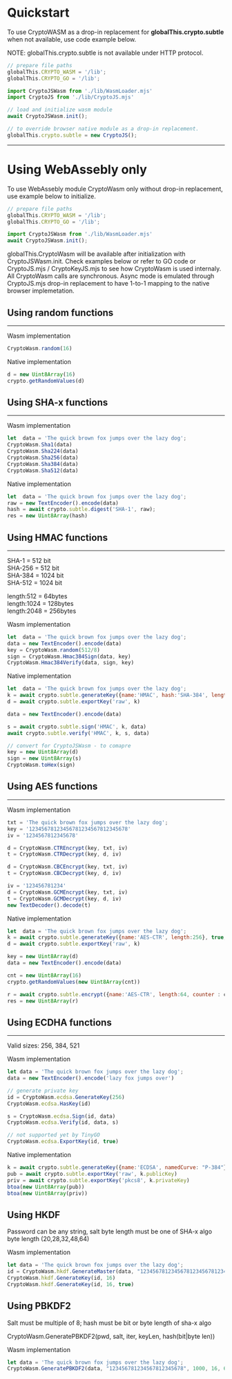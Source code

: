# Quickstart

To use CryptoWASM as a drop-in replacement for **globalThis.crypto.subtle** when not available, use code example below.

NOTE: globalThis.crypto.subtle is not available under HTTP protocol.

```javascript
// prepare file paths
globalThis.CRYPTO_WASM = '/lib';
globalThis.CRYPTO_GO = '/lib';

import CryptoJSWasm from './lib/WasmLoader.mjs'
import CryptoJS from './lib/CryptoJS.mjs'

// load and initialize wasm module
await CryptoJSWasm.init();

// to override browser native module as a drop-in replacement.
globalThis.crypto.subtle = new CryptoJS();
```

---

# Using WebAssebly only

To use WebAssebly module CryptoWasm only without drop-in replacement, use example below to initialize. 

```javascript
// prepare file paths
globalThis.CRYPTO_WASM = '/lib';
globalThis.CRYPTO_GO = '/lib';

import CryptoJSWasm from './lib/WasmLoader.mjs'
await CryptoJSWasm.init();
```

globalThis.CryptoWasm will be available after initialization with CryptoJSWasm.init. 
Check examples below or refer to GO code or CryptoJS.mjs / CryptoKeyJS.mjs to see how CryptoWasm is used internaly.
All CryptoWasm calls are synchronous. Async mode is emulated through CryptoJS.mjs drop-in replacement to have 1-to-1 mapping to the native browser implemetation.


## Using random functions
<hr>

Wasm implementation
```javascript
CryptoWasm.random(16)
```

Native implementation
```javascript
d = new Uint8Array(16)
crypto.getRandomValues(d)
```

## Using SHA-x functions
<hr>

Wasm implementation
```javascript
let  data = 'The quick brown fox jumps over the lazy dog';
CryptoWasm.Sha1(data)
CryptoWasm.Sha224(data)
CryptoWasm.Sha256(data)
CryptoWasm.Sha384(data)
CryptoWasm.Sha512(data)

```

Native implementation
```javascript
let  data = 'The quick brown fox jumps over the lazy dog';
raw = new TextEncoder().encode(data)
hash = await crypto.subtle.digest('SHA-1', raw);
res = new Uint8Array(hash)
```

## Using HMAC functions
<hr>

SHA-1 = 512 bit<br>
SHA-256 = 512 bit<br>
SHA-384 = 1024 bit<br>
SHA-512 = 1024 bit<br>

length:512 = 64bytes<br>
length:1024 = 128bytes<br>
length:2048 = 256bytes<br>

Wasm implementation
```javascript
let  data = 'The quick brown fox jumps over the lazy dog';
data = new TextEncoder().encode(data)
key = CryptoWasm.random(512/8)
sign = CryptoWasm.Hmac384Sign(data, key)
CryptoWasm.Hmac384Verify(data, sign, key)

```

Native implementation
```javascript
let  data = 'The quick brown fox jumps over the lazy dog';
k = await crypto.subtle.generateKey({name:'HMAC', hash:'SHA-384', length:1024}, true, ['sign', 'verify'])
d = await crypto.subtle.exportKey('raw', k)

data = new TextEncoder().encode(data)

s = await crypto.subtle.sign('HMAC', k, data)
await crypto.subtle.verify('HMAC', k, s, data)

// convert for CryptoJSWasm - to comapre
key = new Uint8Array(d)
sign = new Uint8Array(s)
CryptoWasm.toHex(sign)

```

## Using AES functions
<hr>

Wasm implementation
```javascript
txt = 'The quick brown fox jumps over the lazy dog';
key = '12345678123456781234567812345678'
iv = '1234567812345678'

d = CryptoWasm.CTREncrypt(key, txt, iv)
t = CryptoWasm.CTRDecrypt(key, d, iv)

d = CryptoWasm.CBCEncrypt(key, txt, iv)
t = CryptoWasm.CBCDecrypt(key, d, iv)

iv = '123456781234'
d = CryptoWasm.GCMEncrypt(key, txt, iv)
t = CryptoWasm.GCMDecrypt(key, d, iv)
new TextDecoder().decode(t)
```

Native implementation 
```javascript
let  data = 'The quick brown fox jumps over the lazy dog';
k = await crypto.subtle.generateKey({name:'AES-CTR', length:256}, true, ['encrypt', 'decrypt'])
d = await crypto.subtle.exportKey('raw', k)

key = new Uint8Array(d)
data = new TextEncoder().encode(data)

cnt = new Uint8Array(16)
crypto.getRandomValues(new Uint8Array(cnt))

r = await crypto.subtle.encrypt({name:'AES-CTR', length:64, counter : cnt}, k, data)
res = new Uint8Array(r)
```

## Using ECDHA functions
<hr>

Valid sizes: 256, 384, 521

Wasm implementation
```javascript
let data = 'The quick brown fox jumps over the lazy dog';
data = new TextEncoder().encode('lazy fox jumps over')

// generate private key
id = CryptoWasm.ecdsa.GenerateKey(256)
CryptoWasm.ecdsa.HasKey(id)

s = CryptoWasm.ecdsa.Sign(id, data)
CryptoWasm.ecdsa.Verify(id, data, s)

// not supported yet by TinyGO
CryptoWasm.ecdsa.ExportKey(id, true)
```

Native implementation
```javascript
k = await crypto.subtle.generateKey({name:'ECDSA', namedCurve: "P-384"}, true, ['sign', 'verify'])
pub = await crypto.subtle.exportKey('raw', k.publicKey)
priv = await crypto.subtle.exportKey('pkcs8', k.privateKey)
btoa(new Uint8Array(pub))
btoa(new Uint8Array(priv))

```

## Using HKDF

Password can be any string, salt byte length must be one of SHA-x algo byte length (20,28,32,48,64)

Wasm implementation
```javascript
let data = 'The quick brown fox jumps over the lazy dog';
id = CryptoWasm.hkdf.GenerateMaster(data, "12345678123456781234567812345678")
CryptoWasm.hkdf.GenerateKey(id, 16)
CryptoWasm.hkdf.GenerateKey(id, 16, true)
```

## Using PBKDF2

Salt must be multiple of 8; hash must be bit or byte length of sha-x algo 

CryptoWasm.GeneratePBKDF2(pwd, salt, iter, keyLen, hash(bit|byte len))

Wasm implementation
```javascript
let data = 'The quick brown fox jumps over the lazy dog';
CryptoWasm.GeneratePBKDF2(data, "123456781234567812345678", 1000, 16, 64)
```